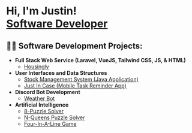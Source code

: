 <h1>Hi, I'm Justin! <br/><a href="https://github.com/justintho">Software Developer</a></h1>

<h2>👨‍💻 Software Development Projects:</h2>

- <b>Full Stack Web Service (Laravel, VueJS, Tailwind CSS, JS, & HTML)</b>
  - [Housingly](https://github.com/justintho)
- <b>User Interfaces and Data Structures</b>
  - [Stock Management System (Java Application)](https://github.com/justintho)
  - [Just In Case (Mobile Task Reminder App)](https://github.com/justintho/just_in_case_app)
- <b>Discord Bot Development</b>
  - [Weather Bot](https://github.com/justintho)
- <b>Artificial Intelligence</b>
  - [8-Puzzle Solver](https://github.com/justintho)
  - [N-Queens Puzzle Solver](https://github.com/justintho)
  - [Four-In-A-Line Game](https://github.com/justintho)
